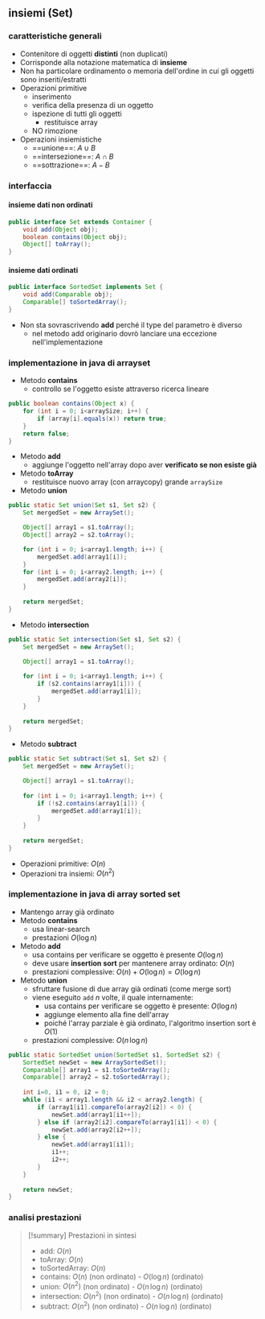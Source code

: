 ## insiemi (Set)
### caratteristiche generali
- Contenitore di oggetti **distinti** (non duplicati)
- Corrisponde alla notazione matematica di **insieme**
- Non ha particolare ordinamento o memoria dell'ordine in cui gli oggetti sono inseriti/estratti
- Operazioni primitive
	- inserimento
	- verifica della presenza di un oggetto
	- ispezione di tutti gli oggetti
		- restituisce array
	- NO rimozione
- Operazioni insiemistiche
	- ==unione==: $A \cup B$
	- ==intersezione==: $A \cap B$
	- ==sottrazione==: $A - B$
### interfaccia
#### insieme dati non ordinati
```java
public interface Set extends Container {
	void add(Object obj);
	boolean contains(Object obj);
	Object[] toArray();
}
```

#### insieme dati ordinati
```java
public interface SortedSet implements Set {
	void add(Comparable obj);
	Comparable[] toSortedArray();
}
```
- Non sta sovrascrivendo **add** perché il type del parametro è diverso
	- nel metodo add originario dovrò lanciare una eccezione nell'implementazione

### implementazione in java di arrayset
- Metodo **contains**
	- controllo se l'oggetto esiste attraverso ricerca lineare
```java
public boolean contains(Object x) {
	for (int i = 0; i<arraySize; i++) {
		if (array[i].equals(x)) return true;
	}
	return false;
}
```
- Metodo **add**
	- aggiunge l'oggetto nell'array dopo aver **verificato se non esiste già**
- Metodo **toArray**
	- restituisce nuovo array (con arraycopy) grande ```arraySize```
- Metodo **union**
```java
public static Set union(Set s1, Set s2) {
	Set mergedSet = new ArraySet();

	Object[] array1 = s1.toArray();
	Object[] array2 = s2.toArray();

	for (int i = 0; i<array1.length; i++) {
		mergedSet.add(array1[i]);
	}
	for (int i = 0; i<array2.length; i++) {
		mergedSet.add(array2[i]);
	}
	
	return mergedSet;
}
```
- Metodo **intersection**
```java
public static Set intersection(Set s1, Set s2) {
	Set mergedSet = new ArraySet();

	Object[] array1 = s1.toArray();
	
	for (int i = 0; i<array1.length; i++) {
		if (s2.contains(array1[i])) {
			mergedSet.add(array1[i]);
		}
	}
	
	return mergedSet;
}
```
- Metodo **subtract**
```java
public static Set subtract(Set s1, Set s2) {
	Set mergedSet = new ArraySet();

	Object[] array1 = s1.toArray();
	
	for (int i = 0; i<array1.length; i++) {
		if (!s2.contains(array1[i])) {
			mergedSet.add(array1[i]);
		}
	}
	
	return mergedSet;
}
```
- Operazioni primitive: $O(n)$
- Operazioni tra insiemi: $O(n^2)$
### implementazione in java di array sorted set
- Mantengo array già ordinato
- Metodo **contains**
	- usa linear-search
	- prestazioni $O(\log n)$
- Metodo **add**
	- usa contains per verificare se oggetto è presente $O(\log n)$
	- deve usare **insertion sort** per mantenere array ordinato: $O(n)$
	- prestazioni complessive: $O(n)+O(\log n)=O(\log n)$
- Metodo **union**
	- sfruttare fusione di due array già ordinati (come merge sort)
	- viene eseguito ```add``` $n$ volte, il quale internamente:
		- usa contains per verificare se oggetto è presente: $O(\log n)$
		- aggiunge elemento alla fine dell'array
		- poiché l'array parziale è già ordinato, l'algoritmo insertion sort è $O(1)$
	- prestazioni complessive: $O(n\,\log n)$
```java
public static SortedSet union(SortedSet s1, SortedSet s2) {
	SortedSet newSet = new ArraySortedSet();
	Comparable[] array1 = s1.toSortedArray();
	Comparable[] array2 = s2.toSortedArray();
	
	int i=0, i1 = 0, i2 = 0;
	while (i1 < array1.length && i2 < array2.length) {
		if (array1[i1].compareTo(array2[i2]) < 0) {
			newSet.add(array1[i1++]);
		} else if (array2[i2].compareTo(array1[i1]) < 0) {
			newSet.add(array2[i2++]);
		} else {
			newSet.add(array1[i1]);
			i1++;
			i2++;
		}
	}
	
	return newSet;
}
```

### analisi prestazioni

>[!summary] Prestazioni in sintesi
>- add: $O(n)$
>- toArray: $O(n)$
>- toSortedArray: $O(n)$
>- contains: $O(n)$ (non ordinato) - $O(\log n)$ (ordinato)
>- union: $O(n^2)$ (non ordinato) - $O(n\,\log n)$ (ordinato)
>- intersection: $O(n^2)$ (non ordinato)  - $O(n\,\log n)$ (ordinato)
>- subtract: $O(n^2)$ (non ordinato)  - $O(n\,\log n)$ (ordinato)

